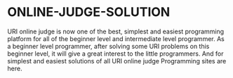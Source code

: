 # ONLINE-JUDGE-SOLUTION
URI online judge is now one of the best, simplest and easiest programming platform for all of the beginner level and intermediate level programmer. As a beginner level programmer, after solving some URI problems on this beginner level, it will give a great interest to the little programmers. And for simplest and easiest solutions of all URI online judge Programming sites are here. 

